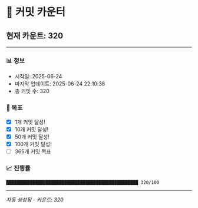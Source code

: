 # 🔢 커밋 카운터

## 현재 카운트: 320

---

### 📊 정보
- 시작일: 2025-06-24
- 마지막 업데이트: 2025-06-24 22:10:38
- 총 커밋 수: 320

### 🎯 목표
- [x] 1개 커밋 달성!
- [x] 10개 커밋 달성!
- [x] 50개 커밋 달성!
- [x] 100개 커밋 달성!
- [ ] 365개 커밋 목표

### 📈 진행률
```
██████████████████████████████████████████████████ 320/100
```

---
*자동 생성됨 - 카운트: 320*
